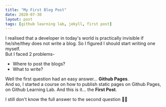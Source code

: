 ```yaml
---
title: "My First Blog Post"
date: 2020-07-30
layout: post
tags: [github learning lab, jekyll, first post]
---
```


I realised that a developer in today's world is practically invisible if he/she/they does not write a blog. So I figured I should start writing one myself.  
But I faced 2 problems- 
- Where to post the blogs?
- What to write?

Well the first question had an easy answer... **Github Pages**.  
And so, I started a course on how to publish static pages on Github Pages, on Github Learning Lab. And this is it... the __First Post__.  

I still don't know the full answer to the second question :see_no_evil::joy:
